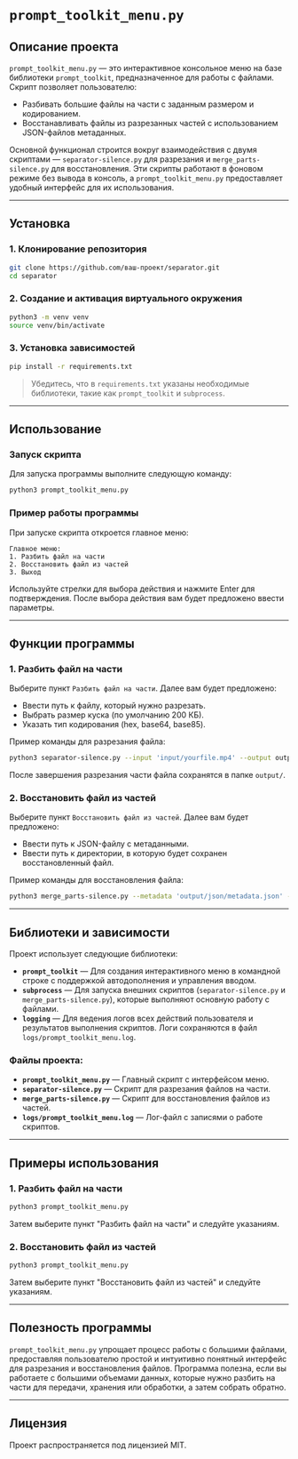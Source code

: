 
# `prompt_toolkit_menu.py`

## Описание проекта

`prompt_toolkit_menu.py` — это интерактивное консольное меню на базе библиотеки `prompt_toolkit`, предназначенное для работы с файлами. Скрипт позволяет пользователю:

- Разбивать большие файлы на части с заданным размером и кодированием.
- Восстанавливать файлы из разрезанных частей с использованием JSON-файлов метаданных.
  
Основной функционал строится вокруг взаимодействия с двумя скриптами — `separator-silence.py` для разрезания и `merge_parts-silence.py` для восстановления. Эти скрипты работают в фоновом режиме без вывода в консоль, а `prompt_toolkit_menu.py` предоставляет удобный интерфейс для их использования.

---

## Установка

### 1. Клонирование репозитория

```bash
git clone https://github.com/ваш-проект/separator.git
cd separator
```

### 2. Создание и активация виртуального окружения

```bash
python3 -m venv venv
source venv/bin/activate
```

### 3. Установка зависимостей

```bash
pip install -r requirements.txt
```

> Убедитесь, что в `requirements.txt` указаны необходимые библиотеки, такие как `prompt_toolkit` и `subprocess`.

---

## Использование

### Запуск скрипта

Для запуска программы выполните следующую команду:

```bash
python3 prompt_toolkit_menu.py
```

### Пример работы программы

При запуске скрипта откроется главное меню:

```
Главное меню:
1. Разбить файл на части
2. Восстановить файл из частей
3. Выход
```

Используйте стрелки для выбора действия и нажмите Enter для подтверждения. После выбора действия вам будет предложено ввести параметры.

---

## Функции программы

### 1. Разбить файл на части

Выберите пункт `Разбить файл на части`. Далее вам будет предложено:

- Ввести путь к файлу, который нужно разрезать.
- Выбрать размер куска (по умолчанию 200 КБ).
- Указать тип кодирования (hex, base64, base85).

Пример команды для разрезания файла:

```bash
python3 separator-silence.py --input 'input/yourfile.mp4' --output output/ --chunk-size 200 --encoding base64
```

После завершения разрезания части файла сохранятся в папке `output/`.

### 2. Восстановить файл из частей

Выберите пункт `Восстановить файл из частей`. Далее вам будет предложено:

- Ввести путь к JSON-файлу с метаданными.
- Ввести путь к директории, в которую будет сохранен восстановленный файл.

Пример команды для восстановления файла:

```bash
python3 merge_parts-silence.py --metadata 'output/json/metadata.json' --output 'output_merged/'
```

---

## Библиотеки и зависимости

Проект использует следующие библиотеки:

- **`prompt_toolkit`** — Для создания интерактивного меню в командной строке с поддержкой автодополнения и управления вводом.
- **`subprocess`** — Для запуска внешних скриптов (`separator-silence.py` и `merge_parts-silence.py`), которые выполняют основную работу с файлами.
- **`logging`** — Для ведения логов всех действий пользователя и результатов выполнения скриптов. Логи сохраняются в файл `logs/prompt_toolkit_menu.log`.

### Файлы проекта:

- **`prompt_toolkit_menu.py`** — Главный скрипт с интерфейсом меню.
- **`separator-silence.py`** — Скрипт для разрезания файлов на части.
- **`merge_parts-silence.py`** — Скрипт для восстановления файлов из частей.
- **`logs/prompt_toolkit_menu.log`** — Лог-файл с записями о работе скриптов.

---

## Примеры использования

### 1. Разбить файл на части

```bash
python3 prompt_toolkit_menu.py
```
Затем выберите пункт "Разбить файл на части" и следуйте указаниям.

### 2. Восстановить файл из частей

```bash
python3 prompt_toolkit_menu.py
```
Затем выберите пункт "Восстановить файл из частей" и следуйте указаниям.

---

## Полезность программы

`prompt_toolkit_menu.py` упрощает процесс работы с большими файлами, предоставляя пользователю простой и интуитивно понятный интерфейс для разрезания и восстановления файлов. Программа полезна, если вы работаете с большими объемами данных, которые нужно разбить на части для передачи, хранения или обработки, а затем собрать обратно.

---

## Лицензия

Проект распространяется под лицензией MIT.
